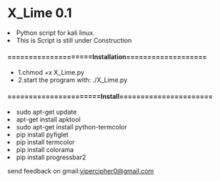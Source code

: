 # X_Lime 0.1
<li><p1>Python script for kali linux.</p1></li>
<li><p1>This is Script is still under Construction</p1></li>

<h4>====================Installation===================</h4>                                          
<ul>
  <li>1.chmod +x X_Lime.py</li>
  <li>2.start the program with: ./X_Lime.py</li>
</ul>
<h4>======================Install======================</h4>                                
<li><p1>sudo apt-get update</p1></li>
<li><p1>apt-get install apktool</p1></li>
<li><p1>sudo apt-get install python-termcolor</p1></li>
<li><p1>pip install pyfiglet</p1></li>
<li><p1>pip install termcolor</p1></li>
<li><p1>pip install colorama</p1></li>
<li><p1>pip install progressbar2</p1></li>

<p1>send feedback on gmail:vipercipher0@gmail.com</p1>
